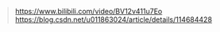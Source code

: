 > https://www.bilibili.com/video/BV12v411u7Eo
> https://blog.csdn.net/u011863024/article/details/114684428

